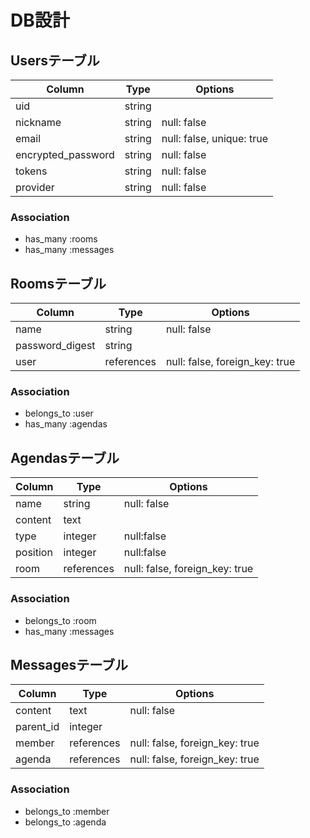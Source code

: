 # DB設計

## Usersテーブル

| Column             | Type   | Options                   |
| ------------------ | ------ | ------------------------- |
| uid                | string |                           |
| nickname           | string | null: false               |
| email              | string | null: false, unique: true |
| encrypted_password | string | null: false               |
| tokens             | string | null: false               |
| provider           | string | null: false               |

### Association
- has_many :rooms
- has_many :messages


## Roomsテーブル

| Column              | Type       | Options                        |
| ------------------- | ---------- | ------------------------------ |
| name                | string     | null: false                    |
| password_digest     | string     |                                |
| user                | references | null: false, foreign_key: true |

### Association
- belongs_to :user
- has_many   :agendas


## Agendasテーブル

| Column              | Type       | Options                        |
| ------------------- | ---------- | ------------------------------ |
| name                | string     | null: false                    |
| content             | text       |                                |
| type                | integer    | null:false                     |
| position            | integer    | null:false                     |
| room                | references | null: false, foreign_key: true |

### Association
- belongs_to :room
- has_many   :messages


## Messagesテーブル

| Column    | Type       | Options                        |
| --------- | ---------- | ------------------------------ |
| content   | text       | null: false                    |
| parent_id | integer    |                                |
| member    | references | null: false, foreign_key: true |
| agenda    | references | null: false, foreign_key: true |

### Association
- belongs_to :member
- belongs_to :agenda
